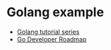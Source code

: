 # Golang example
- [Golang tutorial series](https://golangbot.com/learn-golang-series/)
- [Go Developer Roadmap](https://github.com/navono/golang-developer-roadmap)